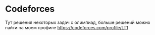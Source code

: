 # Codeforces

Тут решения некоторых задач с олимпиад, больше решений можно найти на моем профиле https://codeforces.com/profile/LT1
